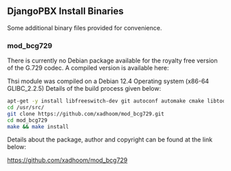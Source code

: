 DjangoPBX Install Binaries
--------------------------------------
Some additional binary files provided for convenience.

### mod_bcg729
There is currently no Debian package available for the royalty free
version of the G.729 codec.
A compiled version is available here:

Thsi module was compiled on a Debian 12.4 Operating system (x86-64 GLIBC_2.2.5)
Details of the build process given below:

```sh
apt-get -y install libfreeswitch-dev git autoconf automake cmake libtool
cd /usr/src/
git clone https://github.com/xadhoom/mod_bcg729.git
cd mod_bcg729
make && make install
```

Details about the package, author and copyright can be found at the link below:

https://github.com/xadhoom/mod_bcg729